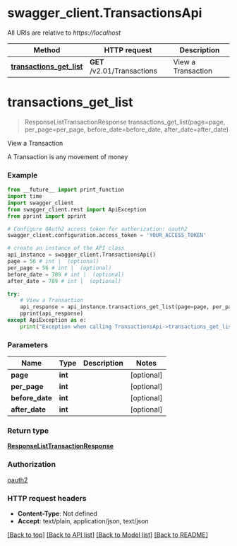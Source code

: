 # swagger_client.TransactionsApi

All URIs are relative to *https://localhost*

Method | HTTP request | Description
------------- | ------------- | -------------
[**transactions_get_list**](TransactionsApi.md#transactions_get_list) | **GET** /v2.01/Transactions | View a Transaction


# **transactions_get_list**
> ResponseListTransactionResponse transactions_get_list(page=page, per_page=per_page, before_date=before_date, after_date=after_date)

View a Transaction

A Transaction is any movement of money

### Example 
```python
from __future__ import print_function
import time
import swagger_client
from swagger_client.rest import ApiException
from pprint import pprint

# Configure OAuth2 access token for authorization: oauth2
swagger_client.configuration.access_token = 'YOUR_ACCESS_TOKEN'

# create an instance of the API class
api_instance = swagger_client.TransactionsApi()
page = 56 # int |  (optional)
per_page = 56 # int |  (optional)
before_date = 789 # int |  (optional)
after_date = 789 # int |  (optional)

try: 
    # View a Transaction
    api_response = api_instance.transactions_get_list(page=page, per_page=per_page, before_date=before_date, after_date=after_date)
    pprint(api_response)
except ApiException as e:
    print("Exception when calling TransactionsApi->transactions_get_list: %s\n" % e)
```

### Parameters

Name | Type | Description  | Notes
------------- | ------------- | ------------- | -------------
 **page** | **int**|  | [optional] 
 **per_page** | **int**|  | [optional] 
 **before_date** | **int**|  | [optional] 
 **after_date** | **int**|  | [optional] 

### Return type

[**ResponseListTransactionResponse**](ResponseListTransactionResponse.md)

### Authorization

[oauth2](../README.md#oauth2)

### HTTP request headers

 - **Content-Type**: Not defined
 - **Accept**: text/plain, application/json, text/json

[[Back to top]](#) [[Back to API list]](../README.md#documentation-for-api-endpoints) [[Back to Model list]](../README.md#documentation-for-models) [[Back to README]](../README.md)

